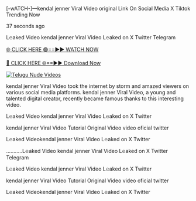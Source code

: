 [-wATCH-]—kendal jenner Viral Video original Link On Social Media X Tiktok Trending Now



37 seconds ago

L𝚎aked Video kendal jenner Viral Video L𝚎aked on X Twitter Telegram

[🌐 CLICK HERE 🟢==►► WATCH NOW](https://viral-xone.blogspot.com/2025/01/valovideo.html)

[🔴 CLICK HERE 🌐==►► Download Now](https://viral-xone.blogspot.com/2025/01/valovideo.html)

[![Telugu Nude Videos](https://i.imgur.com/dJHk4Zq.gif)](https://viral-xone.blogspot.com/2025/01/valovideo.html)

kendal jenner Viral Video took the internet by storm and amazed viewers on various social media platforms. kendal jenner Viral Video, a young and talented digital creator, recently became famous thanks to this interesting video.

L𝚎aked Video kendal jenner Viral Video L𝚎aked on X Twitter

kendal jenner Viral Video Tutorial Original Video video oficial twitter

L𝚎aked Videokendal jenner Viral Video L𝚎aked on X Twitter

...........L𝚎aked Video kendal jenner Viral Video L𝚎aked on X Twitter Telegram

L𝚎aked Video kendal jenner Viral Video L𝚎aked on X Twitter

kendal jenner Viral Video Tutorial Original Video video oficial twitter

L𝚎aked Videokendal jenner Viral Video L𝚎aked on X Twitter